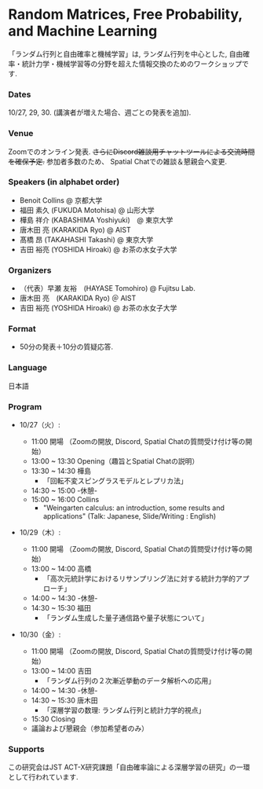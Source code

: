 # Random Matrices, Free Probability, and Machine Learning 
「ランダム行列と自由確率と機械学習」は, ランダム行列を中心とした, 自由確率・統計力学・機械学習等の分野を超えた情報交換のためのワークショップです.

###  Dates 
10/27, 29, 30.  (講演者が増えた場合、週ごとの発表を追加).

### Venue 
Zoomでのオンライン発表. ~~さらにDiscord雑談用チャットツールによる交流時間を確保予定.~~
参加者多数のため、 Spatial Chatでの雑談＆懇親会へ変更.

### Speakers (in alphabet order)
- Benoit Collins @ 京都大学
- 福田 素久 (FUKUDA Motohisa) @ 山形大学
- 樺島 祥介 (KABASHIMA Yoshiyuki)　@ 東京大学
- 唐木田 亮 (KARAKIDA Ryo) @ AIST
- 髙橋 昂 (TAKAHASHI Takashi) @ 東京大学
- 吉田 裕亮 (YOSHIDA Hiroaki) @ お茶の水女子大学

### Organizers 
- （代表）早瀬 友裕　(HAYASE Tomohiro)  @ Fujitsu Lab.
- 唐木田 亮　(KARAKIDA Ryo) ＠ AIST
- 吉田 裕亮 (YOSHIDA Hiroaki) @ お茶の水女子大学

### Format 
- 50分の発表＋10分の質疑応答.

### Language 
日本語


###  Program 
- 10/27（火）:
  - 11:00 開場 （Zoomの開放, Discord, Spatial Chatの質問受け付け等の開始）
  - 13:00 ~ 13:30 Opening（趣旨とSpatial Chatの説明）
  - 13:30 ~ 14:30 樺島
    - 「回転不変スピングラスモデルとレプリカ法」
  - 14:30 ~ 15:00  -休憩-
  - 15:00 ~ 16:00 Collins
    -  "Weingarten calculus: an introduction, some results and applications"
    (Talk:  Japanese, Slide/Writing :  English) 
- 10/29（木）:
  - 11:00 開場 （Zoomの開放, Discord, Spatial Chatの質問受け付け等の開始）
  - 13:00 ~ 14:00 高橋
    - 「高次元統計学におけるリサンプリング法に対する統計力学的アプローチ」
  - 14:00 ~ 14:30 -休憩-
  - 14:30 ~ 15:30 福田
    -  「ランダム生成した量子通信路や量子状態について」

- 10/30（金）:
  - 11:00 開場 （Zoomの開放, Discord, Spatial Chatの質問受け付け等の開始）
  - 13:00 ~ 14:00 吉田 
    - 「ランダム行列の２次漸近挙動のデータ解析への応用」　
  - 14:00 ~ 14:30 -休憩-
  - 14:30 ~ 15:30 唐木田
     - 「深層学習の数理: ランダム行列と統計力学的視点」
  - 15:30   Closing 
  - 議論および懇親会（参加希望者のみ）


### Supports
  この研究会はJST ACT-X研究課題「自由確率論による深層学習の研究」の一環として行われています.
